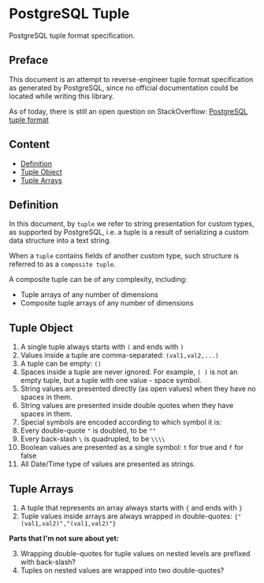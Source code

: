 # PostgreSQL Tuple

PostgreSQL tuple format specification.

## Preface

This document is an attempt to reverse-engineer tuple format specification as generated by PostgreSQL,
since no official documentation could be located while writing this library.

As of today, there is still an open question on StackOverflow: [PostgreSQL tuple format](http://stackoverflow.com/questions/39520517/postgresql-tuple-format)

## Content

* [Definition](#definition)
* [Tuple Object](#tuple-object)
* [Tuple Arrays](#tuple-array)

## Definition

In this document, by `tuple` we refer to string presentation for custom types, as supported by PostgreSQL,
i.e. a tuple is a result of serializing a custom data structure into a text string. 

When a `tuple` contains fields of another custom type, such structure is referred to as a `composite tuple`. 

A composite tuple can be of any complexity, including:

* Tuple arrays of any number of dimensions
* Composite tuple arrays of any number of dimensions

## Tuple Object

1. A single tuple always starts with `(` and ends with `)`
2. Values inside a tuple are comma-separated: `(val1,val2,...)`
3. A tuple can be empty: `()`
4. Spaces inside a tuple are never ignored. For example, `( )` is not an empty tuple, but a tuple with one value - space symbol.
5. String values are presented directly (as open values) when they have no spaces in them.
6. String values are presented inside double quotes when they have spaces in them.
7. Special symbols are encoded according to which symbol it is:
  1. Every double-quote `"` is doubled, to be `""`
  2. Every back-slash `\` is quadrupled, to be `\\\\`
8. Boolean values are presented as a single symbol: `t` for true and `f` for false
9. All Date/Time type of values are presented as strings.

## Tuple Arrays

1. A tuple that represents an array always starts with `{` and ends with `}`
2. Tuple values inside arrays are always wrapped in double-quotes: `{"(val1,val2)","(val1,val2)"}`

**Parts that I'm not sure about yet:**

3. Wrapping double-quotes for tuple values on nested levels are prefixed with back-slash?
4. Tuples on nested values are wrapped into two double-quotes?

